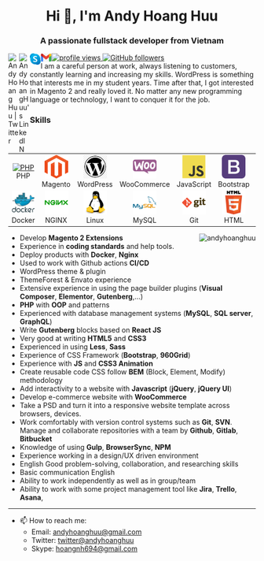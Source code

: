 <h1 align="center">Hi 👋, I'm Andy Hoang Huu</h1>
<h3 align="center">A passionate fullstack developer from Vietnam</h3>

<a href="https://twitter.com/andyhoanghuu">
  <img align="left" alt="Andy Hoang Huu | Twitter" width="22px" src="https://raw.githubusercontent.com/peterthehan/peterthehan/master/assets/twitter.svg" />
</a>
<a href="https://www.linkedin.com/in/andyhoanghuu/">
  <img align="left" alt="AndyHoangHuu's LinkedIN" width="22px" src="https://raw.githubusercontent.com/peterthehan/peterthehan/master/assets/linkedin.svg" />
</a>
<a href="https://join.skype.com/invite/NfQ8gVnQ0bQj">
  <img align="left" alt="AndyHoangHuu's Skype" width="22px" src="/logo/skype.png" />
</a>
<a href="mailto:andyhoanghuu@gmail.com">
  <img align="left" alt="AndyHoangHuu's Gmail" width="22px" src="/logo/gmail.png" />
</a>
<a href="https://github.com/andyhoanghuu/andyhoanghuu">
    <img src="https://gpvc.arturio.dev/andyhoanghuu" alt="profile views">
</a>
<a href="https://github.com/andyhoanghuu?tab=followers">
    <img alt="GitHub followers" src="https://img.shields.io/github/followers/andyhoanghuu?color=green&logo=github">
</a>

<br />
I am a careful person at work, always listening to customers, constantly learning and increasing my skills. WordPress is something that interests me in my student years. Time after that, I got interested in Magento 2 and really loved it. No matter any new programming language or technology, I want to conquer it for the job.
<h3 align="left">Skills</h3>
<table>
  <tr>   
    <td align="center" width="96">
      <a href="#andyhoanghuu-tech">
        <img src="https://camo.githubusercontent.com/ee7c2a37b02913fa0c8391d5ac4902336333e57dde7ab47ace2fb2e01ed1682e/68747470733a2f2f7777772e7068702e6e65742f696d616765732f6c6f676f732f6e65772d7068702d6c6f676f2e737667" width="48" height="48" alt="PHP" />
      </a>
      <br>PHP
    </td>
    <td align="center" width="96">
      <a href="#andyhoanghuu-tech">
        <img src="/logo/magento.png" width="48" height="48" alt="Magento" />
      </a>
      <br>Magento
    </td>
    <td align="center" width="96">
      <a href="#andyhoanghuu-tech">
        <img src="/logo/wordpress.png" width="48" height="48" alt="WordPress" />
      </a>
      <br>WordPress
    </td>
    <td align="center" width="96">
      <a href="#andyhoanghuu-tech">
        <img src="/logo/woocommerce.png" width="48" height="48" alt="WooCommerce" />
      </a>
      <br>WooCommerce
    </td>
    <td align="center" width="96">
      <a href="#andyhoanghuu-tech">
        <img src="https://raw.githubusercontent.com/devicons/devicon/master/icons/javascript/javascript-original.svg" width="48" height="48" alt="JavaScript" />
      </a>
      <br>JavaScript
    </td>
    <td align="center" width="96">
      <a href="#andyhoanghuu-tech">
        <img src="https://raw.githubusercontent.com/github/explore/80688e429a7d4ef2fca1e82350fe8e3517d3494d/topics/bootstrap/bootstrap.png" width="48" height="48" alt="Bootstrap" />
      </a>
      <br>Bootstrap
    </td>
    <td align="center" width="96">
      <a href="#andyhoanghuu-tech">
        <img src="https://raw.githubusercontent.com/github/explore/80688e429a7d4ef2fca1e82350fe8e3517d3494d/topics/sass/sass.png" width="48" height="48" alt="Sass" />
      </a>
      <br>Sass
    </td>
  </tr>
  <tr>
    <td align="center" width="96"> 
      <a href="#andyhoanghuu-tech" >
        <img src="https://raw.githubusercontent.com/devicons/devicon/master/icons/docker/docker-original-wordmark.svg" width="48" height="48" alt="Docker" />
      </a>
      <br>Docker
    </td>
    <td align="center" width="96"> 
      <a href="#andyhoanghuu-tech" >
        <img src="https://raw.githubusercontent.com/devicons/devicon/master/icons/nginx/nginx-original.svg" width="48" height="48" alt="Nginx" />
      </a>
      <br>NGINX
    </td>
    <td align="center" width="96"> 
      <a href="#andyhoanghuu-tech" >
        <img src="https://raw.githubusercontent.com/devicons/devicon/master/icons/linux/linux-original.svg" width="48" height="48" alt="Linux" />
      </a>
      <br>Linux
    </td>
    <td align="center" width="96">
      <a href="#andyhoanghuu-tech">
        <img src="https://raw.githubusercontent.com/devicons/devicon/master/icons/mysql/mysql-original-wordmark.svg" width="48" height="48" alt="MySQL" />
      </a>
      <br>MySQL
    </td>
    <td align="center"  width="96">
      <a href="#andyhoanghuu-tech">
        <img src="https://raw.githubusercontent.com/github/explore/80688e429a7d4ef2fca1e82350fe8e3517d3494d/topics/git/git.png" width="48" height="48" alt="Git" />
      </a>
      <br>Git
    </td>
    <td align="center"  width="96">
      <a href="#andyhoanghuu-tech">
        <img src="https://raw.githubusercontent.com/github/explore/80688e429a7d4ef2fca1e82350fe8e3517d3494d/topics/html/html.png" width="48" height="48" alt="HTML" />
      </a>
      <br>HTML
    </td>
    <td align="center"  width="96">
      <a href="#andyhoanghuu-tech">
        <img src="https://raw.githubusercontent.com/github/explore/80688e429a7d4ef2fca1e82350fe8e3517d3494d/topics/css/css.png" width="48" height="48" alt="CSS" />
      </a>
      <br>CSS
    </td>
  </tr>
</table>

<a href="#andyhoanghuu-title">
  <img src="https://github-readme-stats.vercel.app/api?username=andyhoanghuu&show_icons=true&count_private=true&include_all_commits=true&theme=gotham" alt="andyhoanghuu" align="right" />
</a>

- Develop **Magento 2 Extensions**
- Experience in **coding standards** and help tools.
- Deploy products with **Docker**, **Nginx**
- Used to work with Github actions **CI/CD**
- WordPress theme & plugin
- ThemeForest & Envato experience
- Extensive experience in using the page builder plugins (**Visual Composer**, **Elementor**, **Gutenberg**,...)
- **PHP** with **OOP** and patterns
- Experienced with database management systems (**MySQL**, **SQL server**, **GraphQL**)
- Write **Gutenberg** blocks based on **React JS**
- Very good at writing **HTML5** and **CSS3**
- Experienced in using **Less**, **Sass**
- Experience of CSS Framework (**Bootstrap**, **960Grid**)
- Experience with **JS** and **CSS3 Animation**
- Create reusable code CSS follow **BEM** (Block, Element, Modify) methodology
- Add interactivity to a website with **Javascript** (**jQuery**, **jQuery UI**)
- Develop e-commerce website with **WooCommerce**
- Take a PSD and turn it into a responsive website template across browsers, devices.
- Work comfortably with version control systems such as **Git**, **SVN**. Manage and collaborate repositories with a team by **Github**, **Gitlab**, **Bitbucket**
- Knowledge of using **Gulp**, **BrowserSync**, **NPM**
- Experience working in a design/UX driven environment
- English Good problem-solving, collaboration, and researching skills
- Basic communication English
- Ability to work independently as well as in group/team
- Ability to work with some project management tool like **Jira**, **Trello**, **Asana**, 

---
- 📫 How to reach me:
    - Email: [andyhoanghuu@gmail.com](mailto:andyhoanghuu@gmail.com)
    - Twitter: [twitter@andyhoanghuu](https://twitter.com/andyhoanghuu/)
    - Skype: [hoangnh694@gmail.com](https://join.skype.com/invite/NfQ8gVnQ0bQj)
